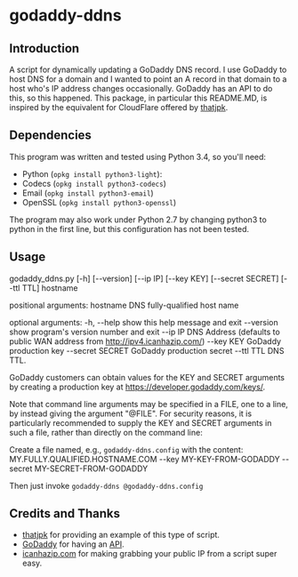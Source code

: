 # godaddy-ddns

Introduction
------------
A script for dynamically updating a GoDaddy DNS record. I use GoDaddy to host DNS for a domain and I wanted to point an A record in that domain to a host who's IP address changes occasionally. GoDaddy has an API to do this, so this happened.  This package, in particular this README.MD, is inspired by the equivalent for CloudFlare offered by [thatjpk](https://github.com/thatjpk/cloudflare-ddns).

Dependencies
------------
This program was written and tested using Python 3.4, so you'll need:

 - Python (`opkg install python3-light`):
 - Codecs (`opkg install python3-codecs`)
 - Email (`opkg install python3-email`)
 - OpenSSL (`opkg install python3-openssl`)

The program may also work under Python 2.7 by changing python3 to python in the first line, but this configuration has not
been tested.

Usage
-----
godaddy_ddns.py [-h] [--version] [--ip IP] [--key KEY]
                [--secret SECRET] [--ttl TTL]
                hostname

positional arguments:
  hostname         DNS fully-qualified host name

optional arguments:
  -h, --help       show this help message and exit
  --version        show program's version number and exit
  --ip IP          DNS Address (defaults to public WAN address from http://ipv4.icanhazip.com/)
  --key KEY        GoDaddy production key
  --secret SECRET  GoDaddy production secret
  --ttl TTL        DNS TTL.

GoDaddy customers can obtain values for the KEY and SECRET arguments by creating a production key at 
https://developer.godaddy.com/keys/.  

Note that command line arguments may be specified in a FILE, one to a line, by instead giving
the argument "@FILE".  For security reasons, it is particularly recommended to supply the 
KEY and SECRET arguments in such a file, rather than directly on the command line:

Create a file named, e.g., `godaddy-ddns.config` with the content:
  MY.FULLY.QUALIFIED.HOSTNAME.COM
  --key
  MY-KEY-FROM-GODADDY
  --secret
  MY-SECRET-FROM-GODADDY

Then just invoke `godaddy-ddns @godaddy-ddns.config`

Credits and Thanks
------------------
 - [thatjpk](https://github.com/thatjpk/cloudflare-ddns) for providing an example of this type of script.
 - [GoDaddy](https://www.godaddy.com/) for having an [API](https://developer.godaddy.com/).
 - [icanhazip.com](http://icanhazip.com/) for making grabbing your public IP
    from a script super easy.
